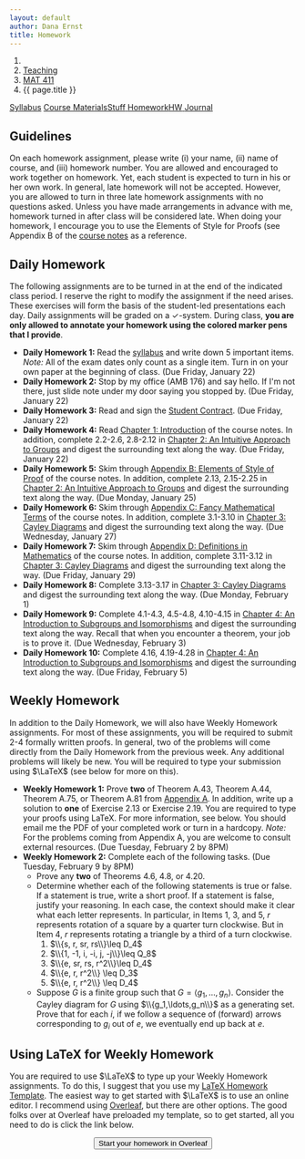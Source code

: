 ```yaml
---
layout: default
author: Dana Ernst
title: Homework
---
```


<ol class="breadcrumb">
  <li><a href="/"><i class="fa fa-home"></i></a></li>
  <li><a href="/teaching/">Teaching</a></li>
  <li><a href="/teaching/mat411s16">MAT 411</a></li>
  <li class="active">{{ page.title }}</li>
</ol>

<div class="row">
<div class="col-xs-12">
<div class="btn-group btn-group-justified">
<a class="btn btn-default btn-success" href="{{site.baseurl}}/teaching/mat411s16/syllabus/">Syllabus</a>
<a class="btn btn-default btn-primary" href="{{site.baseurl}}/teaching/mat411s16/materials/">
<span class="hidden-xs">Course Materials</span><span class="visible-xs">Stuff</span>
</a>
<a class="btn btn-default btn-warning" href="{{site.baseurl}}/teaching/mat411s16/homework/">
<span class="hidden-xs">Homework</span><span class="visible-xs">HW</span>
</a>
<a class="btn btn-default btn-info" href="{{site.baseurl}}/teaching/mat411s16/journal/">Journal</a>
</div>
</div>
</div>

## Guidelines ##
On each homework assignment, please write (i) your name, (ii) name of course, and (iii) homework number. You are allowed and encouraged to work together on homework. Yet, each student is expected to turn in his or her own work. In general, late homework will not be accepted. However, you are allowed to turn in three late homework assignments with no questions asked. Unless you have made arrangements in advance with me, homework turned in after class will be considered late. When doing your homework, I encourage you to use the Elements of Style for Proofs (see Appendix B of the [course notes]({{site.baseurl}}/teaching/mat411s16/materials/) as a reference.

## Daily Homework ##
The following assignments are to be turned in at the end of the indicated class period.  I reserve the right to modify the assignment if the need arises.  These exercises will form the basis of the student-led presentations each day.  Daily assignments will be graded on a $\checkmark$-system.  During class, **you are only allowed to annotate your homework using the colored marker pens that I provide**.

- **Daily Homework 1:** Read the [syllabus]({{site.baseurl}}/teaching/mat411s16/syllabus/) and write down 5 important items.  *Note:*  All of the exam dates only count as a single item.  Turn in on your own paper at the beginning of class. (Due Friday, January 22)
- **Daily Homework 2:** Stop by my office (AMB 176) and say hello. If I'm not there, just slide note under my door saying you stopped by. (Due Friday, January 22)
- **Daily Homework 3:** Read and sign the [Student Contract]({{site.baseurl}}/teaching/StudentContract.pdf). (Due Friday, January 22)
- **Daily Homework 4:** Read [Chapter 1: Introduction]({{site.baseurl}}/teaching/mat411s16/Introduction.pdf) of the course notes.  In addition, complete 2.2-2.6, 2.8-2.12 in [Chapter 2: An Intuitive Approach to Groups]({{site.baseurl}}/teaching/mat411s16/IntuitiveGroups.pdf) and digest the surrounding text along the way. (Due Friday, January 22)
- **Daily Homework 5:** Skim through [Appendix B: Elements of Style of Proof]({{site.baseurl}}/teaching/mat411s16/ElementsOfStyle.pdf) of the course notes.  In addition, complete 2.13, 2.15-2.25 in [Chapter 2: An Intuitive Approach to Groups]({{site.baseurl}}/teaching/mat411s16/IntuitiveGroups.pdf) and digest the surrounding text along the way. (Due Monday, January 25)
- **Daily Homework 6:** Skim through [Appendix C: Fancy Mathematical Terms]({{site.baseurl}}/teaching/mat411s16/FancyMathematicalTerms.pdf) of the course notes.  In addition, complete 3.1-3.10 in [Chapter 3: Cayley Diagrams]({{site.baseurl}}/teaching/mat411s16/CayleyDiagrams.pdf) and digest the surrounding text along the way. (Due Wednesday, January 27)
- **Daily Homework 7:** Skim through [Appendix D: Definitions in Mathematics]({{site.baseurl}}/teaching/mat411s16/Definitions.pdf) of the course notes.  In addition, complete 3.11-3.12 in [Chapter 3: Cayley Diagrams]({{site.baseurl}}/teaching/mat411s16/CayleyDiagrams.pdf) and digest the surrounding text along the way. (Due Friday, January 29)
- **Daily Homework 8:** Complete 3.13-3.17 in [Chapter 3: Cayley Diagrams]({{site.baseurl}}/teaching/mat411s16/CayleyDiagrams.pdf) and digest the surrounding text along the way. (Due Monday, February 1)
- **Daily Homework 9:** Complete 4.1-4.3, 4.5-4.8, 4.10-4.15 in [Chapter 4: An Introduction to Subgroups and Isomorphisms]({{site.baseurl}}/teaching/mat411s16/IntroSubgroupsIsomorphisms.pdf) and digest the surrounding text along the way. Recall that when you encounter a theorem, your job is to prove it. (Due Wednesday, February 3)
- **Daily Homework 10:** Complete 4.16, 4.19-4.28 in [Chapter 4: An Introduction to Subgroups and Isomorphisms]({{site.baseurl}}/teaching/mat411s16/IntroSubgroupsIsomorphisms.pdf) and digest the surrounding text along the way. (Due Friday, February 5)

<!--
- **Daily Homework 10:** Complete 4.19-4.27 in [Chapter 4: An Introduction to Subgroups and Isomorphisms](http://teaching.danaernst.com/files/fall2014/mat411/IntroSubgroupsIsomorphisms.pdf) and digest the surrounding text along the way. (Due Monday, September 15)
- **Daily Homework 11:** Complete 5.8-5.11, 5.13, 5.14, 5.16, 5.17 in [Chapter 5: A Formal Approach to Groups](http://teaching.danaernst.com/files/fall2014/mat411/FormalGroups.pdf) and digest the surrounding text along the way. (Due Wednesday, September 17)
- **Daily Homework 12:** Complete 5.20-5.30 in [Chapter 5: A Formal Approach to Groups](http://teaching.danaernst.com/files/fall2014/mat411/FormalGroups.pdf) and digest the surrounding text along the way. You should also read and digest Definition 5.31 and Theorem 5.32.  (Due Friday, September 19)
- **Daily Homework 13:** Read Section 5.3 in [Chapter 5: A Formal Approach to Groups](http://teaching.danaernst.com/files/fall2014/mat411/FormalGroups.pdf) and complete 5.40-5.45. You'll notice that I did not assign several problems and theorems in Section 5.3, but you more or less did these on the take-home portion of Exam 1.  Be sure to re-read them!  (Due Friday, September 26)
- **Daily Homework 14:** Read Sections 5.4 and 5.5 in [Chapter 5: A Formal Approach to Groups](http://teaching.danaernst.com/files/fall2014/mat411/FormalGroups.pdf) and complete 5.46-5.50, 5.52, 5.54, 5.55. (Due Monday, September 29)
- **Daily Homework 15:** Read Section 5.5 in [Chapter 5: A Formal Approach to Groups](http://teaching.danaernst.com/files/fall2014/mat411/FormalGroups.pdf) and complete 5.56-5.60, 5.62-5.63. (Due Wednesday, October 1)
- **Daily Homework 16:** Read Section 5.5 in [Chapter 5: A Formal Approach to Groups](http://teaching.danaernst.com/files/fall2014/mat411/FormalGroups.pdf) and complete 5.65-5.68. (Due Friday, October 3)
- **Daily Homework 17:** Read Sections 5.5 and 5.6 in [Chapter 5: A Formal Approach to Groups](http://teaching.danaernst.com/files/fall2014/mat411/FormalGroups.pdf) and complete 5.69-5.70. And get caught up on any outstanding problems if you need to. (Due Monday, October 6)
- **Daily Homework 18:** Read Section 5.6 in [Chapter 5: A Formal Approach to Groups](http://teaching.danaernst.com/files/fall2014/mat411/FormalGroups.pdf) and complete 5.71-5.74, 5.76-5.78. (Due Wednesday, October 8)
- **Daily Homework 19:** Read Section 5.6 in [Chapter 5: A Formal Approach to Groups](http://teaching.danaernst.com/files/fall2014/mat411/FormalGroups.pdf) and complete 5.79, 5.80, 5.82, 5.83. (Due Friday, October 10)
- **Daily Homework 20:** Read Section 6.1 in [Chapter 6: Families of Groups](http://teaching.danaernst.com/files/fall2014/mat411/Families.pdf) and complete 5.85, 6.1, 6.2, 6.4-6.10. (Due Monday, October 13)
- **Daily Homework 21:** Read Section 6.1 in [Chapter 6: Families of Groups](http://teaching.danaernst.com/files/fall2014/mat411/Families.pdf) and complete 6.12-6.14. (Due Wednesday, October 15)
- **Daily Homework 22:** Read Section 6.1 in [Chapter 6: Families of Groups](http://teaching.danaernst.com/files/fall2014/mat411/Families.pdf) and complete 6.15-6.17. (Due Friday, October 17)
- **Daily Homework 23:** Read Section 6.1 in [Chapter 6: Families of Groups](http://teaching.danaernst.com/files/fall2014/mat411/Families.pdf) and complete 6.27-6.29. (Due Friday, October 24)
- **Daily Homework 24:** Read Section 6.1 in [Chapter 6: Families of Groups](http://teaching.danaernst.com/files/fall2014/mat411/Families.pdf) and complete 6.40-6.44, 6.47. Also, digest the meaning of Theorem 6.39, which you will need to do a few of the problems.  I suggest you crank out a few examples to convince yourself the theorem is true. I'll either prove this theorem in class next week or send out a proof for you to read at your leisure. (Due Monday, October 27)
- **Daily Homework 25:** Read Section 6.2 in [Chapter 6: Families of Groups](http://teaching.danaernst.com/files/fall2014/mat411/Families.pdf) and complete 6.49-6.53. (Due Wednesday, October 29)
- **Daily Homework 26:** Read Section 6.3 in [Chapter 6: Families of Groups](http://teaching.danaernst.com/files/fall2014/mat411/Families.pdf) and complete 6.55-6.56, 6.58-6.69. This looks like a lot, but most of them you should be able to dispense with rather quickly. (Due Friday, October 31)
- **Daily Homework 27:** Read Section 6.3 in [Chapter 6: Families of Groups](http://teaching.danaernst.com/files/fall2014/mat411/Families.pdf) and complete 6.70-6.76, 6.79, 6.80. To do the last two problems, you'll need to understand Theorem 6.78 and the discussion that follows it. (Due Monday, November 3)
- **Daily Homework 28:** Read Section 6.4 in [Chapter 6: Families of Groups](http://teaching.danaernst.com/files/fall2014/mat411/Families.pdf) and complete 6.81-6.88, 6.90, 6.92-6.94, 6.97, 6.98. Also, make sure you read and digest Theorem 6.96. (Due Wednesday, November 5)
- **Daily Homework 29:** If necessary, finish up any problems from Daily Homework 28.  Also, read Section 7.1 in [Chapter 7: Cosets, Lagrange's Theorem, and Normal Subgroups](http://teaching.danaernst.com/files/fall2014/mat411/CosetsLagrangeNormal.pdf) and complete 7.2, 7.3, 7.4(a)(b), 7.5, 7.7, 7.8(2). You are also responsible for digesting the content of the problems that were omitted, but you do not have to formally complete them. (Due Friday, November 7)
- **Daily Homework 30:** Re-read Section 7.1 and read Section 7.2 in [Chapter 7: Cosets, Lagrange's Theorem, and Normal Subgroups](http://teaching.danaernst.com/files/fall2014/mat411/CosetsLagrangeNormal.pdf) and complete 7.12, 7.13-7.19, 7.21, 7.22.  You are also responsible for digesting the content of the problems that were omitted, but you do not have to formally complete them. (Due Monday, November 10)
- **Daily Homework 31:** Read Section 7.3 in [Chapter 7: Cosets, Lagrange's Theorem, and Normal Subgroups](http://teaching.danaernst.com/files/fall2014/mat411/CosetsLagrangeNormal.pdf) and complete 7.24-7.31.  (Due Wednesday, November 12)
- **Daily Homework 32:** Read Sections 8.1 and 8.2 in [Chapter 8: Products and Quotients of Groups](http://teaching.danaernst.com/files/fall2014/mat411/ProductsQuotients.pdf) and complete 8.1, 8.6, 8.7, 8.26-8.30, 8.32, any 2 parts of 8.33.  You are also responsible for digesting the content of the problems that were omitted, but you do not have to formally complete them. (Due Friday, November 14)
- **Daily Homework 33:** Complete the exercises found [here](http://teaching.danaernst.com/files/fall2014/mat411/Daily33.pdf) (but skip the last problem). (Due Monday, November 24)
- **Daily Homework 34:** Complete the exercises found [here](http://teaching.danaernst.com/files/fall2014/mat411/Daily34.pdf). (Due Wednesday, November 26)
- **Daily Homework 35:** Complete the exercises found [here](http://teaching.danaernst.com/files/fall2014/mat411/Daily35.pdf). (Due Monday, December 1)
- **Daily Homework 36:** Complete the exercises found [here](http://teaching.danaernst.com/files/fall2014/mat411/Daily36.pdf). (Due Wednesday, December 3)
- **Daily Homework 37:** Last one! Complete the exercises found [here](http://teaching.danaernst.com/files/fall2014/mat411/Daily37.pdf) (Due Friday, December 5)

-->

## Weekly Homework ##
In addition to the Daily Homework, we will also have Weekly Homework assignments.  For most of these assignments, you will be required to submit 2-4 formally written proofs.  In general, two of the problems will come directly from the Daily Homework from the previous week.  Any additional problems will likely be new.  You will be required to type your submission using $\LaTeX$ (see below for more on this).  

- **Weekly Homework 1:** Prove **two** of Theorem A.43, Theorem A.44, Theorem A.75, or Theorem A.81 from [Appendix A]({{site.baseurl}}/teaching/mat411s16/Prerequisites.pdf). In addition, write up a solution to **one** of Exercise 2.13 or Exercise 2.19.  You are required to type your proofs using LaTeX.  For more information, see below.  You should email me the PDF of your completed work or turn in a hardcopy. *Note:* For the problems coming from Appendix A, you are welcome to consult external resources. (Due Tuesday, February 2 by 8PM)
- **Weekly Homework 2:** Complete each of the following tasks. (Due Tuesday, February 9 by 8PM)
  - Prove any **two** of Theorems 4.6, 4.8, or 4.20.
  - Determine whether each of the following statements is true or false. If a statement is true, write a short proof. If a statement is false, justify your reasoning. In each case, the context should make it clear what each letter represents. In particular, in Items 1, 3, and 5, $r$ represents rotation of a square by a quarter turn clockwise. But in Item 4, $r$ represents rotating a triangle by a third of a turn clockwise.
      1. $\\{s, r, sr, rs\\}\leq D_4$
      2. $\\{1, -1, i, -i, j, -j\\}\leq Q_8$
      3. $\\{e, sr, rs, r^2\\}\leq D_4$
      4. $\\{e, r, r^2\\} \leq D_3$
      5. $\\{e, r, r^2\\} \leq D_4$
  - Suppose $G$ is a finite group such that $G=\langle g_1,\ldots, g_n\rangle$.  Consider the Cayley diagram for $G$ using $\\{g_1,\ldots,g_n\\}$ as a generating set.  Prove that for each $i$, if we follow a sequence of (forward) arrows corresponding to $g_i$ out of $e$, we eventually end up back at $e$.

<!--
- **Weekly Homework 4:** Prove one of Theorems 5.24, 5.25, 5.28 and prove one of Theorems 5.30, 5.32(2) from [Chapter 5: A Formal Approach to Groups](http://teaching.danaernst.com/files/fall2014/mat411/FormalGroups.pdf). (Due Tuesday, September 30 by 8PM)
- **Weekly Homework 5:** Prove any two of Theorems 5.52, 5.58, 5.60, 5.62, 5.64 from [Chapter 5: A Formal Approach to Groups](http://teaching.danaernst.com/files/fall2014/mat411/FormalGroups.pdf). (Due Tuesday, October 7 by 8PM)
- **Weekly Homework 6:** Prove any two of Problem 5.76, Theorems 5.79, 5.80, 5.82, 5.83 from [Chapter 5: A Formal Approach to Groups](http://teaching.danaernst.com/files/fall2014/mat411/FormalGroups.pdf). (Due Tuesday, October 14 by 8PM)
- **Weekly Homework 7:** Prove any two of 6.14, 6.18, 6.19, 6.20, 6.22, 6.52(4) from [Chapter 6: Families of Groups](http://teaching.danaernst.com/files/fall2014/mat411/Families.pdf).  (Due Tuesday, November 4 by 8PM)
- **Weekly Homework 8:** Prove any two of 6.63, 6.69, 6.70, 6.86 from [Chapter 6: Families of Groups](http://teaching.danaernst.com/files/fall2014/mat411/Families.pdf). If you choose to prove 6.86, you should include your constructions from 6.84 and 6.85. (Due Thursday, November 13 by 8PM)
- **Weekly Homework 9:** Prove any two theorems from Daily Homework 35-36. This includes Theorems 1, 2, 3 from Daily Homework 33, Exercise 7 from Daily Homework 34, Theorems 1, 2, 3 from Daily Homework 35, and any theorem-type problems from Daily Homework 36(Due Thursday, December 4 by 8PM)
-->

## Using LaTeX for Weekly Homework ##
You are required to use $\LaTeX$ to type up your Weekly Homework assignments.  To do this, I suggest that you use my [LaTeX Homework Template](https://github.com/dcernst/MiscTeachingMaterials/blob/master/HWTemplate.tex).  The easiest way to get started with $\LaTeX$ is to use an online editor.  I recommend using [Overleaf](https://overleaf.com), but there are other options.  The good folks over at Overleaf have preloaded my template, so to get started, all you need to do is click the link below.

<center>
<form action="https://www.writelatex.com/docs" method="POST">
    <input type="hidden" name="template" value="danaernst-weekly_homework_x">
    <input type="submit" class="wl-submit" value="Start your homework in Overleaf">
  </form>
</center>

